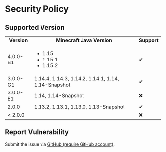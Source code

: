 # Security Policy

## Supported Version

<table>
  <tr>
    <td align="center"><strong>Version</strong></td>
    <td align="center"><strong>Minecraft Java Version</strong></td>
    <td align="center"><strong>Support</strong></td>
  </tr>
  <tr>
    <td>4.0.0-B1</td>
    <td><ul>
      <li>1.15</li>
      <li>1.15.1</li>
      <li>1.15.2</li>
    </ul></td>
    <td>✔</td>
  </tr>
  <tr>
    <td>3.0.0-G1</td>
    <td>1.14.4, 1.14.3, 1.14.2, 1.14.1, 1.14, 1.14-Snapshot</td>
    <td>✔</td>
  </tr>
  <tr>
    <td>3.0.0-E1</td>
    <td>1.14, 1.14-Snapshot</td>
    <td>❌</td>
  </tr>
  <tr>
    <td>2.0.0</td>
    <td>1.13.2, 1.13.1, 1.13.0, 1.13-Snapshot</td>
    <td>✔</td>
  </tr>
  <tr>
    <td>< 2.0.0</td>
    <td></td>
    <td>❌</td>
  </tr>
</table>

## Report Vulnerability

Submit the issue via [GitHub (require GitHub account)](https://github.com/hugoalh/Minecraft.Java.DataPack.RecipePlus/issues).
